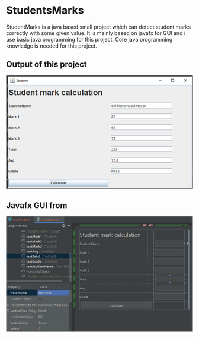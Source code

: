 # StudentsMarks

StudentMarks is a java based small project which can detect student marks correctly with some given value. It is mainly based on javafx for GUI and i use basic java programming for this project. 
Core java programming knowledge is needed for this project. 

## Output of this project 
![alt text](https://github.com/hasansust32/StudentsMarks/blob/master/grade%20output.PNG)


## Javafx GUI from 
![alt text](https://github.com/hasansust32/StudentsMarks/blob/master/studentForm.PNG)

